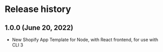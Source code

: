 # Release history

## 1.0.0 (June 20, 2022)

- New Shopify App Template for Node, with React frontend, for use with CLI 3
